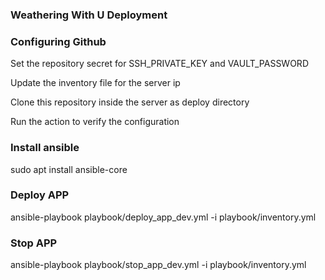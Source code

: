 ### Weathering With U Deployment

### Configuring Github
Set the repository secret for SSH_PRIVATE_KEY and VAULT_PASSWORD

Update the inventory file for the server ip

Clone this repository inside the server as deploy directory

Run the action to verify the configuration

### Install ansible
sudo apt install ansible-core

### Deploy APP
ansible-playbook playbook/deploy_app_dev.yml -i playbook/inventory.yml

### Stop APP
ansible-playbook playbook/stop_app_dev.yml -i playbook/inventory.yml
